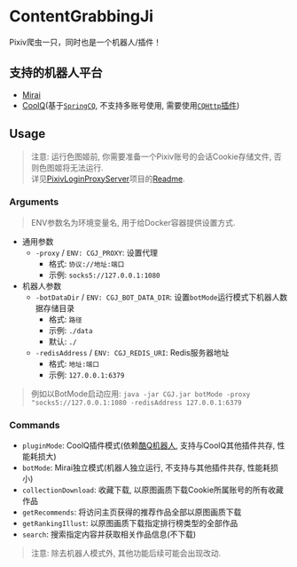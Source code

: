 # ContentGrabbingJi
Pixiv爬虫一只，同时也是一个机器人/插件！

## 支持的机器人平台 ##
- [Mirai](https://github.com/mamoe/mirai)
- [CoolQ](https://cqp.cc)(基于[`SpringCQ`](https://github.com/lz1998/spring-cq), 不支持多账号使用, 需要使用[`CQHttp`插件](https://cqhttp.cc/))

## Usage ##
> 注意: 运行色图姬前, 你需要准备一个Pixiv账号的会话Cookie存储文件, 否则色图姬将无法运行.  
> 详见[PixivLoginProxyServer](https://github.com/LamGC/PixivLoginProxyServer)项目的[Readme](https://github.com/LamGC/PixivLoginProxyServer/blob/master/README.md).  

### Arguments ###
> ENV参数名为环境变量名, 用于给Docker容器提供设置方式.  

- 通用参数
  - `-proxy` / `ENV: CGJ_PROXY`: 设置代理
    - 格式: `协议://地址:端口`
    - 示例: `socks5://127.0.0.1:1080`
- 机器人参数
  - `-botDataDir` / `ENV: CGJ_BOT_DATA_DIR`: 设置`botMode`运行模式下机器人数据存储目录
    - 格式: `路径`
    - 示例: `./data`
    - 默认: `./`
  - `-redisAddress` / `ENV: CGJ_REDIS_URI`: Redis服务器地址
    - 格式: `地址:端口`
    - 示例: `127.0.0.1:6379`

> 例如以BotMode启动应用: `java -jar CGJ.jar botMode -proxy "socks5://127.0.0.1:1080 -redisAddress 127.0.0.1:6379`

### Commands ###
- `pluginMode`: CoolQ插件模式(依赖[酷Q机器人](https://cqp.cc/), 支持与CoolQ其他插件共存, 性能耗损大)
- `botMode`: Mirai独立模式(机器人独立运行, 不支持与其他插件共存, 性能耗损小)
- `collectionDownload`: 收藏下载, 以原图画质下载Cookie所属账号的所有收藏作品
- `getRecommends`: 将访问主页获得的推荐作品全部以原图画质下载
- `getRankingIllust`: 以原图画质下载指定排行榜类型的全部作品
- `search`: 搜索指定内容并获取相关作品信息(不下载)

> 注意: 除去机器人模式外, 其他功能后续可能会出现改动.

